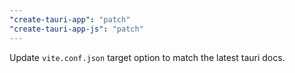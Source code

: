```yaml
---
"create-tauri-app": "patch"
"create-tauri-app-js": "patch"
---
```


Update `vite.conf.json` target option to match the latest tauri docs.